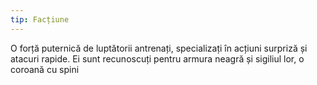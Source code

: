 ```yaml
---
tip: Facțiune
---
```

O forță puternică de luptătorii antrenați, specializați în acțiuni surpriză și atacuri rapide. Ei sunt recunoscuți pentru armura neagră și sigiliul lor, o coroană cu spini

